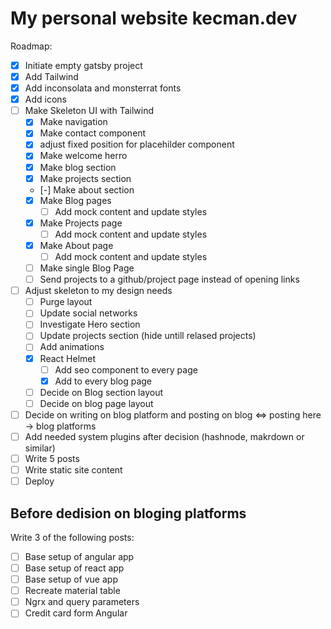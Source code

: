 # My personal website kecman.dev

Roadmap:

- [x] Initiate empty gatsby project
- [x] Add Tailwind
- [x] Add inconsolata and monsterrat fonts
- [x] Add icons
- [ ] Make Skeleton UI with Tailwind
  - [x] Make navigation
  - [x] Make contact component
  - [x] adjust fixed position for placehilder component
  - [x] Make welcome herro
  - [x] Make blog section
  - [x] Make projects section
  - [-] Make about section
  - [x] Make Blog pages
    - [ ] Add mock content and update styles
  - [x] Make Projects page
    - [ ] Add mock content and update styles
  - [x] Make About page
    - [ ] Add mock content and update styles
  - [ ] Make single Blog Page
  - [ ] Send projects to a github/project page instead of opening links
- [ ] Adjust skeleton to my design needs
  - [ ] Purge layout
  - [ ] Update social networks
  - [ ] Investigate Hero section
  - [ ] Update projects section (hide untill relased projects)
  - [ ] Add animations
  - [x] React Helmet
    - [ ] Add seo component to every page
    - [x] Add to every blog page
  - [ ] Decide on Blog section layout
  - [ ] Decide on blog page layout
- [ ] Decide on writing on blog platform and posting on blog <=> posting here -> blog platforms
- [ ] Add needed system plugins after decision (hashnode, makrdown or similar)
- [ ] Write 5 posts
- [ ] Write static site content
- [ ] Deploy

## Before dedision on bloging platforms

Write 3 of the following posts:

- [ ] Base setup of angular app
- [ ] Base setup of react app
- [ ] Base setup of vue app
- [ ] Recreate material table
- [ ] Ngrx and query parameters
- [ ] Credit card form Angular
